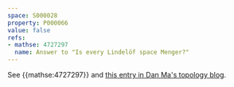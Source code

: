 ```yaml
---
space: S000028
property: P000066
value: false
refs:
- mathse: 4727297
  name: Answer to "Is every Lindelöf space Menger?"
---
```


See {{mathse:4727297}} and [this entry in Dan Ma's topology blog](https://dantopology.wordpress.com/2020/02/18/the-space-of-irrational-numbers-is-not-menger/).
